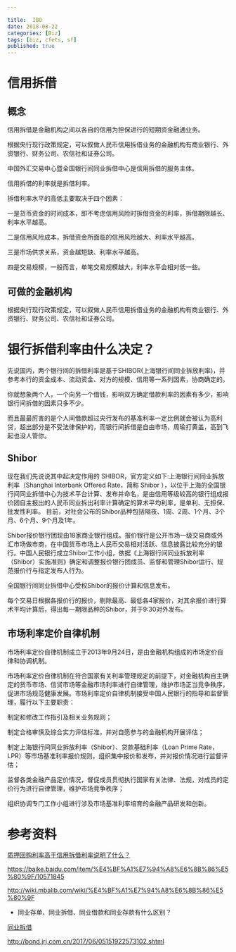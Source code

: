 ```yaml
---

title:  IBO
date: 2018-08-22
categories: [Biz]
tags: [biz, cfets, sf]
published: true
---
```


# 信用拆借

## 概念

信用拆借是金融机构之间以各自的信用为担保进行的短期资金融通业务。

根据央行现行政策规定，可以叙做人民币信用拆借业务的金融机构有商业银行、外资银行、财务公司、农信社和证券公司。

中国外汇交易中心暨全国银行间同业拆借中心是信用拆借的服务主体。

信用拆借的利率就是拆借利率。

拆借利率水平的高低主要取决于四个因素：

一是货币资金的时间成本，即不考虑信用风险时拆借资金的利率，拆借期限越长、利率水平越高。

二是信用风险成本，拆借资金所面临的信用风险越大、利率水平越高。

三是市场供求关系，资金越短缺、利率水平越高。

四是交易规模，一般而言，单笔交易规模越大，利率水平会相对低一些。

## 可做的金融机构

根据央行现行政策规定，可以叙做人民币信用拆借业务的金融机构有商业银行、外资银行、财务公司、农信社和证券公司。

# 银行拆借利率由什么决定？

先说国内，两个银行间的拆借利率是基于SHIBOR(上海银行间同业拆放利率)，并参考本行的资金成本、流动资金、对方的规模、信用等一系列因素，协商确定的。

你就想象两个人，一个向另一个借钱，影响双方确定借款利率的因素有多少，影响银行间拆借的因素只多不少。

而且最最厉害的是个人间借款超过央行发布的基准利率一定比例就会被认为高利贷，超出部分是不受法律保护的，而银行间拆借是自由市场，周瑜打黄盖，高到飞起也没人管你。

## Shibor

现在我们先说说其中起决定作用的 SHIBOR，官方定义如下:上海银行间同业拆放利率（Shanghai Interbank Offered Rate，简称 Shibor ），以位于上海的全国银行间同业拆借中心为技术平台计算、发布并命名，是由信用等级较高的银行组成报价团自主报出的人民币同业拆出利率计算确定的算术平均利率，是单利、无担保、批发性利率。
目前，对社会公布的Shibor品种包括隔夜、1周、2周、1个月、3个月、6个月、9个月及1年。       

Shibor报价银行团现由18家商业银行组成。报价银行是公开市场一级交易商或外汇市场做市商，在中国货币市场上人民币交易相对活跃、信息披露比较充分的银行。中国人民银行成立Shibor工作小组，依据《上海银行间同业拆放利率（Shibor）实施准则》确定和调整报价银行团成员、监督和管理Shibor运行、规范报价行与指定发布人行为。       

全国银行间同业拆借中心受权Shibor的报价计算和信息发布。

每个交易日根据各报价行的报价，剔除最高、最低各4家报价，对其余报价进行算术平均计算后，得出每一期限品种的Shibor，并于9:30对外发布。

## 市场利率定价自律机制

市场利率定价自律机制成立于2013年9月24日，是由金融机构组成的市场定价自律和协调机制。

市场利率定价自律机制在符合国家有关利率管理规定的前提下，对金融机构自主确定的货币市场、信贷市场等金融市场利率进行自律管理，维护市场正当竞争秩序，促进市场规范健康发展。市场利率定价自律机制接受中国人民银行的指导和监督管理，履行以下主要职责：

制定和修改工作指引及相关业务规则；

制定合格审慎及综合实力评估标准，并对自愿参与的金融机构开展评估；

制定上海银行间同业拆放利率（Shibor）、贷款基础利率（Loan Prime Rate，LPR）等市场基准利率报价规则，组织集中报价和发布，并对报价情况进行监督评估；

监督各类金融产品定价情况，督促成员贯彻执行国家有关法律、法规，对成员的定价行为进行自律管理，维护市场竞争秩序；

组织协调专门工作小组进行涉及市场基准利率培育的金融产品研发和创新。

# 参考资料

[质押回购利率高于信用拆借利率说明了什么？](https://www.zhihu.com/question/21996938)

https://baike.baidu.com/item/%E4%BF%A1%E7%94%A8%E6%8B%86%E5%80%9F/10571845

http://wiki.mbalib.com/wiki/%E4%BF%A1%E7%94%A8%E6%8B%86%E5%80%9F

- 同业存单、同业拆借、同业借款和同业存款有什么区别？

[同业拆借](https://zh.wikipedia.org/wiki/%E5%90%8C%E4%B8%9A%E6%8B%86%E5%80%9F)

http://bond.jrj.com.cn/2017/06/05151922573102.shtml

